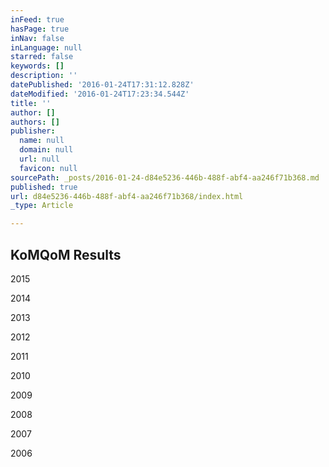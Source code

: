```yaml
---
inFeed: true
hasPage: true
inNav: false
inLanguage: null
starred: false
keywords: []
description: ''
datePublished: '2016-01-24T17:31:12.828Z'
dateModified: '2016-01-24T17:23:34.544Z'
title: ''
author: []
authors: []
publisher:
  name: null
  domain: null
  url: null
  favicon: null
sourcePath: _posts/2016-01-24-d84e5236-446b-488f-abf4-aa246f71b368.md
published: true
url: d84e5236-446b-488f-abf4-aa246f71b368/index.html
_type: Article

---
```

## KoMQoM Results 

2015

2014

2013

2012

2011

2010

2009

2008

2007

2006